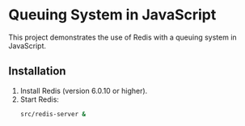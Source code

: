 # Queuing System in JavaScript

This project demonstrates the use of Redis with a queuing system in JavaScript.

## Installation

1. Install Redis (version 6.0.10 or higher).
2. Start Redis:
   ```bash
   src/redis-server &

